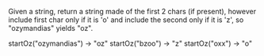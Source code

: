 Given a string, return a string made of the first 2 chars (if present), however include first char only if it is 'o' and include the second only if it is 'z', so "ozymandias" yields "oz".


startOz("ozymandias") → "oz"
startOz("bzoo") → "z"
startOz("oxx") → "o"
